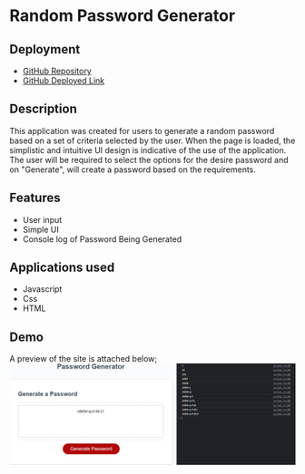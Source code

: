 # Random Password Generator

## Deployment
- [GitHub Repository](https://github.com/cn-kp/Passwork-Generator)
- [GitHub Deployed Link](https://cn-kp.github.io/Passowrd-Generator/)

## Description

This application was created for users to generate a random password based on a set of criteria selected by the user. When the page is loaded, the simplistic and intuitive UI design is indicative of the use of the application. The user will be required to select the options for the desire password and on "Generate", will create a password based on the requirements. 

## Features
- User input
- Simple UI
- Console log of Password Being Generated

## Applications used

- Javascript
- Css
- HTML

## Demo

A preview of the site is attached below; 
 ![passwordGeneratorPreview](./assets/images/password_generator.PNG)


